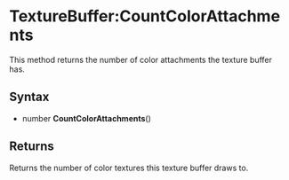# TextureBuffer:CountColorAttachments

This method returns the number of color attachments the texture buffer has.

## Syntax

- number **CountColorAttachments**()

## Returns

Returns the number of color textures this texture buffer draws to.
